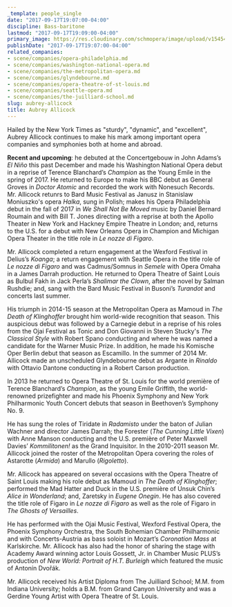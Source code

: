 ```yaml
---
_template: people_single
date: "2017-09-17T19:07:00-04:00"
discipline: Bass-baritone
lastmod: "2017-09-17T19:09:00-04:00"
primary_image: https://res.cloudinary.com/schmopera/image/upload/v1545409169/media/webhook-uploads/1505689497683/Aubrey%2520Allicock%2C%2520bass-baritone.jpg.jpg
publishDate: "2017-09-17T19:07:00-04:00"
related_companies:
- scene/companies/opera-philadelphia.md
- scene/companies/washington-national-opera.md
- scene/companies/the-metropolitan-opera.md
- scene/companies/glyndebourne.md
- scene/companies/opera-theatre-of-st-louis.md
- scene/companies/seattle-opera.md
- scene/companies/the-juilliard-school.md
slug: aubrey-allicock
title: Aubrey Allicock
---
```


Hailed by the New York Times as "sturdy", "dynamic", and "excellent", Aubrey Allicock continues to make his mark among important opera companies and symphonies both at home and abroad.

**Recent and upcoming**: he debuted at the Concertgebouw in John Adams’s *El Niño* this past December and made his Washington National Opera debut in a reprise of Terence Blanchard’s *Champion* as the Young Emile in the spring of 2017. He returned to Europe to make his BBC debut as General Groves in *Doctor Atomic* and recorded the work with Nonesuch Records. Mr. Allicock retunrs to Bard Music Festival as Janusz in Stanislaw Moniuszko's opera *Halka*, sung in Polish; makes his Opera Philadelphia debut in the fall of 2017 in *We Shall Not Be Moved* music by Daniel Bernard Roumain and with Bill T. Jones directing with a reprise at both the Apollo Theater in New York and Hackney Empire Theatre in London; and, returns to the U.S. for a debut with New Orleans Opera in Champion and Michigan Opera Theater in the title role in *Le nozze di Figaro*. 

Mr. Allicock completed a return engagement at the Wexford Festival in Delius’s *Koanga*; a return engagement with Seattle Opera in the title role of *Le nozze di Figaro* and was Cadmus/Somnus in *Semele* with Opera Omaha in a James Darrah production. He returned to Opera Theatre of Saint Louis as Bulbul Fakh in Jack Perla’s *Shalimar the Clown*, after the novel by Salman Rushdie; and, sang with the Bard Music Festival in Busoni’s *Turandot* and concerts last summer. 

His triumph in 2014-15 season at the Metropolitan Opera as Mamoud in *The Death of Klinghoffer* brought him world-wide recognition that season. This auspicious debut was followed by a Carnegie debut in a reprise of his roles from the Ojai Festival as Tonic and Don Giovanni in Steven Stucky's *The Classical Style* with Robert Spano conducting and where he was named a candidate for the Warner Music Prize. In addition, he made his Komische Oper Berlin debut that season as Escamillo. In the summer of 2014 Mr. Allicock made an unscheduled Glyndebourne debut as Argante in *Rinaldo* with Ottavio Dantone conducting in a Robert Carson production.

In 2013 he returned to Opera Theatre of St. Louis for the world première of Terence Blanchard’s *Champion*, as the young Emile Griffith, the world-renowned prizefighter and made his Phoenix Symphony and New York Philharmonic Youth Concert debuts that season in Beethoven’s Symphony No. 9.

He has sung the roles of Tiridate in *Radamisto* under the baton of Julian Wachner and director James Darrah; the Forester (*The Cunning Little Vixen*) with Anne Manson conducting and the U.S. première of Peter Maxwell Davies’ *Kommilitonen!* as the Grand Inquisitor. In the 2010-2011 season Mr. Allicock joined the roster of the Metropolitan Opera covering the roles of Astarotte (*Armida*) and Marullo (*Rigoletto*).

Mr. Allicock has appeared on several occasions with the Opera Theatre of Saint Louis making his role debut as Mamoud in *The Death of Klinghoffer*; performed the Mad Hatter and Duck in the U.S. première of Unsuk Chin’s *Alice in Wonderland*; and, Zaretsky in *Eugene Onegin*. He has also covered the title role of Figaro in *Le nozze di Figaro* as well as the role of Figaro in *The Ghosts of Versailles*.

He has performed with the Ojai Music Festival, Wexford Festival Opera, the Phoenix Symphony Orchestra, the South Bohemian Chamber Philharmonic and with Concerts-Austria as bass soloist in Mozart’s *Coronation Mass* at Karlskirche. Mr. Allicock has also had the honor of sharing the stage with Academy Award winning actor Louis Gossett, Jr. in Chamber Music PLUS’s production of *New World: Portrait of H.T. Burleigh* which featured the music of Antonín Dvořák.

Mr. Allicock received his Artist Diploma from The Juilliard School; M.M. from Indiana University; holds a B.M. from Grand Canyon University and was a Gerdine Young Artist with Opera Theatre of St. Louis. 
